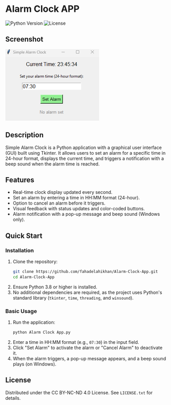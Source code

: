 # Alarm Clock APP

![Python Version](https://img.shields.io/badge/python-3.8%2B-blue)
![License](https://img.shields.io/badge/License-CC%20BY--NC--ND%204.0-red)

## Screenshot
![Screenshot](assets/Alarm_Clock_App_UI.png)


## Description
Simple Alarm Clock is a Python application with a graphical user interface (GUI) built using Tkinter. It allows users to set an alarm for a specific time in 24-hour format, displays the current time, and triggers a notification with a beep sound when the alarm time is reached.

## Features
- Real-time clock display updated every second.
- Set an alarm by entering a time in HH:MM format (24-hour).
- Option to cancel an alarm before it triggers.
- Visual feedback with status updates and color-coded buttons.
- Alarm notification with a pop-up message and beep sound (Windows only).

## Quick Start

### Installation
1. Clone the repository:
   ```bash
   git clone https://github.com/fahadelahikhan/Alarm-Clock-App.git
   cd Alarm-Clock-App
   ```
2. Ensure Python 3.8 or higher is installed.
3. No additional dependencies are required, as the project uses Python's standard library (`tkinter`, `time`, `threading`, and `winsound`).

### Basic Usage
1. Run the application:
   ```bash
   python Alarm Clock App.py
   ```
2. Enter a time in HH:MM format (e.g., `07:30`) in the input field.
3. Click "Set Alarm" to activate the alarm or "Cancel Alarm" to deactivate it.
4. When the alarm triggers, a pop-up message appears, and a beep sound plays (on Windows).

## License
Distributed under the CC BY-NC-ND 4.0 License. See `LICENSE.txt` for details.